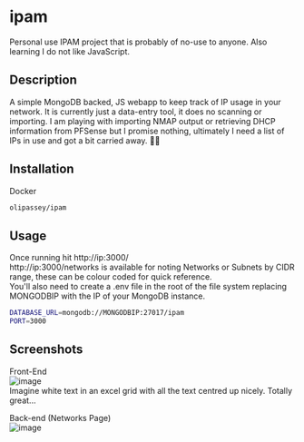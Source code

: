 # ipam
 Personal use IPAM project that is probably of no-use to anyone. Also learning I do not like JavaScript.

 ## Description
 A simple MongoDB backed, JS webapp to keep track of IP usage in your network. It is currently just a data-entry tool, it does no scanning or importing. 
 I am playing with importing NMAP output or retrieving DHCP information from PFSense but I promise nothing, ultimately I need a list of IPs in use and got a bit carried away. 🤷‍♂️

 ## Installation
 Docker
```bash
olipassey/ipam
```
 
## Usage
Once running hit http://ip:3000/  
http://ip:3000/networks is available for noting Networks or Subnets by CIDR range, these can be colour coded for quick reference.  
You'll also need to create a .env file in the root of the file system replacing MONGODBIP with the IP of your MongoDB instance.  
```bash
DATABASE_URL=mongodb://MONGODBIP:27017/ipam
PORT=3000
```
## Screenshots
Front-End  
![image](https://github.com/OliPassey/ipam/assets/7745805/4c8ebc11-01b9-4b27-896d-c9526734cf93)  
Imagine white text in an excel grid with all the text centred up nicely. Totally great...

Back-end (Networks Page)  
![image](https://github.com/OliPassey/ipam/assets/7745805/376f9780-83dd-4ef0-898d-b1cc36b65bdd)
